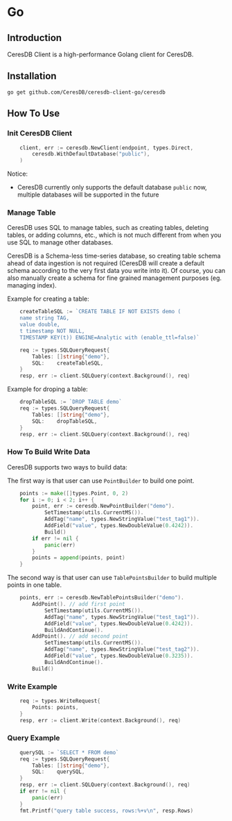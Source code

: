 # Go

## Introduction

CeresDB Client is a high-performance Golang client for CeresDB.

## Installation

```
go get github.com/CeresDB/ceresdb-client-go/ceresdb
```

## How To Use

### Init CeresDB Client

```go
	client, err := ceresdb.NewClient(endpoint, types.Direct,
		ceresdb.WithDefaultDatabase("public"),
	)
```

Notice:

- CeresDB currently only supports the default database `public` now, multiple databases will be supported in the future

### Manage Table

CeresDB uses SQL to manage tables, such as creating tables, deleting tables, or adding columns, etc., which is not much different from when you use SQL to manage other databases.

CeresDB is a Schema-less time-series database, so creating table schema ahead of data ingestion is not required (CeresDB will create a default schema according to the very first data you write into it). Of course, you can also manually create a schema for fine grained management purposes (eg. managing index).

Example for creating a table:

```go
	createTableSQL := `CREATE TABLE IF NOT EXISTS demo (
	name string TAG,
	value double,
	t timestamp NOT NULL,
	TIMESTAMP KEY(t)) ENGINE=Analytic with (enable_ttl=false)`

	req := types.SQLQueryRequest{
		Tables: []string{"demo"},
		SQL:    createTableSQL,
	}
	resp, err := client.SQLQuery(context.Background(), req)
```

Example for droping a table:

```go
	dropTableSQL := `DROP TABLE demo`
	req := types.SQLQueryRequest{
		Tables: []string{"demo"},
		SQL:    dropTableSQL,
	}
	resp, err := client.SQLQuery(context.Background(), req)
```

### How To Build Write Data

CeresDB supports two ways to build data:

The first way is that user can use `PointBuilder` to build one point.

```go
	points := make([]types.Point, 0, 2)
	for i := 0; i < 2; i++ {
		point, err := ceresdb.NewPointBuilder("demo").
			SetTimestamp(utils.CurrentMS()).
			AddTag("name", types.NewStringValue("test_tag1")).
			AddField("value", types.NewDoubleValue(0.4242)).
			Build()
		if err != nil {
			panic(err)
		}
		points = append(points, point)
	}
```

The second way is that user can use `TablePointsBuilder` to build multiple points in one table.

```go
    points, err := ceresdb.NewTablePointsBuilder("demo").
        AddPoint(). // add first point
			SetTimestamp(utils.CurrentMS()).
			AddTag("name", types.NewStringValue("test_tag1")).
			AddField("value", types.NewDoubleValue(0.4242)).
			BuildAndContinue().
        AddPoint(). // add second point
			SetTimestamp(utils.CurrentMS()).
			AddTag("name", types.NewStringValue("test_tag2")).
			AddField("value", types.NewDoubleValue(0.3235)).
			BuildAndContinue().
        Build()
```

### Write Example

```go
	req := types.WriteRequest{
		Points: points,
	}
	resp, err := client.Write(context.Background(), req)
```

### Query Example

```go
	querySQL := `SELECT * FROM demo`
	req := types.SQLQueryRequest{
		Tables: []string{"demo"},
		SQL:    querySQL,
	}
	resp, err := client.SQLQuery(context.Background(), req)
	if err != nil {
        panic(err)
	}
	fmt.Printf("query table success, rows:%+v\n", resp.Rows)
```
